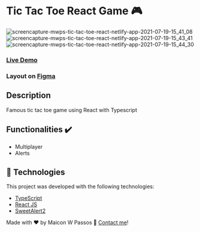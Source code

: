 
# Tic Tac Toe React Game 🎮

![screencapture-mwps-tic-tac-toe-react-netlify-app-2021-07-19-15_41_08](https://user-images.githubusercontent.com/50342101/126210567-3a211004-8849-4c2c-820d-90e340a293e5.png)
![screencapture-mwps-tic-tac-toe-react-netlify-app-2021-07-19-15_43_41](https://user-images.githubusercontent.com/50342101/126210900-281b75c0-ff63-4b0f-914a-c0f313e93fd5.png)![screencapture-mwps-tic-tac-toe-react-netlify-app-2021-07-19-15_44_30](https://user-images.githubusercontent.com/50342101/126210979-18e177fb-f7cf-4ecc-915f-bc66cfcdfad8.png)


### [Live Demo](https://mwps-tic-tac-toe-react.netlify.app/)
### Layout on [Figma](https://www.figma.com/file/BWgXXksSUYp5hUGhqRDFuL/Tic-Tac-Toe?node-id=0%3A1)
## Description
Famous tic tac toe game using React with Typescript

## Functionalities ✔️
- Multiplayer
- Alerts

## :rocket: Technologies

This project was developed with the following technologies:

- [TypeScript](https://www.typescriptlang.org/)
- [React JS](https://reactjs.org/)
- [SweetAlert2](https://sweetalert2.github.io/)


Made with ♥ by Maicon W Passos :wave: [Contact me](https://www.linkedin.com/in/maicon-w-passos-044a91156/)!

